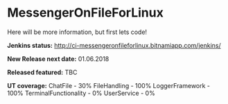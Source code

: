 # MessengerOnFileForLinux
Here will be more information, but first lets code!

<b>Jenkins status:</b>
http://ci-messengeronfileforlinux.bitnamiapp.com/jenkins/

<b>New Release next date:</b>
01.06.2018

<b>Released featured:</b>
TBC

<b>UT coverage:</b>
ChatFile - 30%
FileHandling - 100%
LoggerFramework - 100%
TerminalFunctionality - 0%
UserService - 0%

